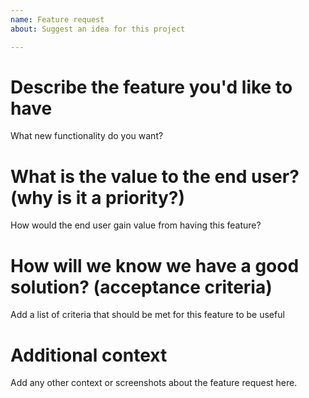 ```yaml
---
name: Feature request
about: Suggest an idea for this project

---
```


# Describe the feature you'd like to have #

What new functionality do you want?

# What is the value to the end user? (why is it a priority?) #

How would the end user gain value from having this feature?

# How will we know we have a good solution? (acceptance criteria) #

Add a list of criteria that should be met for this feature to be useful

# Additional context #

Add any other context or screenshots about the feature request here.
